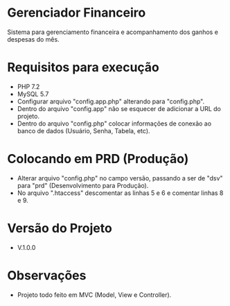 # Gerenciador Financeiro
Sistema para gerenciamento financeira e acompanhamento dos ganhos e despesas do mês.

# Requisitos para execução
- PHP 7.2
- MySQL 5.7
- Configurar arquivo "config.app.php" alterando para "config.php".
- Dentro do arquivo "config.app" não se esquecer de adicionar a URL do projeto.
- Dentro do arquivo "config.php" colocar informações de conexão ao banco de dados (Usuário, Senha, Tabela, etc).

# Colocando em PRD (Produção)
- Alterar arquivo "config.php" no campo versão, passando a ser de "dsv" para "prd" (Desenvolvimento para Produção).
- No arquivo ".htaccess" descomentar as linhas 5 e 6 e comentar linhas 8 e 9. 

# Versão do Projeto
- V.1.0.0

# Observações
- Projeto todo feito em MVC (Model, View e Controller).
